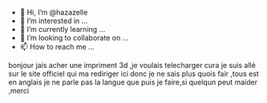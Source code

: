 - 👋 Hi, I’m @hazazelle
- 👀 I’m interested in ...
- 🌱 I’m currently learning ...
- 💞️ I’m looking to collaborate on ...
- 📫 How to reach me ...

<!---
hazazelle/hazazelle is a ✨ special ✨ repository because its `README.md` (this file) appears on your GitHub profile.
You can click the Preview link to take a look at your changes.
--->
bonjour  jais acher une impriment 3d ,je voulais telecharger cura   je suis allé sur le site officiel qui ma rediriger ici donc  je ne sais plus quois fair ,tous est en anglais je ne 
parle pas la langue que puis je faire,si quelqun peut maider ,merci
